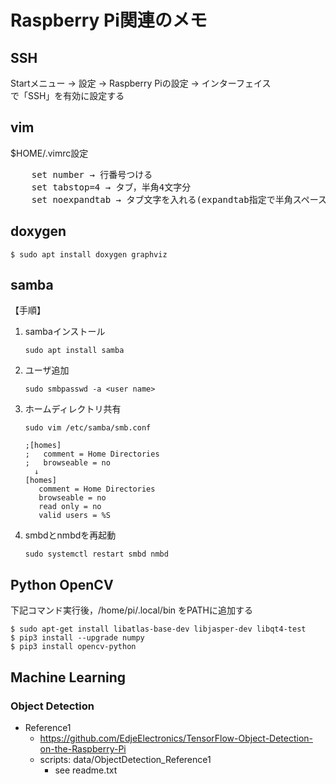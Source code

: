 # Raspberry Pi関連のメモ

## SSH

Startメニュー → 設定 → Raspberry Piの設定 → インターフェイス  
で「SSH」を有効に設定する

## vim

$HOME/.vimrc設定

<pre>
    set number → 行番号つける
    set tabstop=4 → タブ，半角4文字分
    set noexpandtab → タブ文字を入れる(expandtab指定で半角スペース4文字)
</pre>

## doxygen

	$ sudo apt install doxygen graphviz

## samba

【手順】
1. sambaインストール

	   sudo apt install samba

2. ユーザ追加

	   sudo smbpasswd -a <user name>

3. ホームディレクトリ共有

	   sudo vim /etc/samba/smb.conf
	   
	   ;[homes]
	   ;   comment = Home Directories
	   ;   browseable = no
	     ↓
	   [homes]
	      comment = Home Directories
	      browseable = no
	      read only = no
	      valid users = %S

4. smbdとnmbdを再起動

	   sudo systemctl restart smbd nmbd

## Python OpenCV

下記コマンド実行後，/home/pi/.local/bin をPATHに追加する

	$ sudo apt-get install libatlas-base-dev libjasper-dev libqt4-test
	$ pip3 install --upgrade numpy
	$ pip3 install opencv-python

## Machine Learning

### Object Detection

* Reference1  
	* https://github.com/EdjeElectronics/TensorFlow-Object-Detection-on-the-Raspberry-Pi
	* scripts: data/ObjectDetection_Reference1
		* see readme.txt


